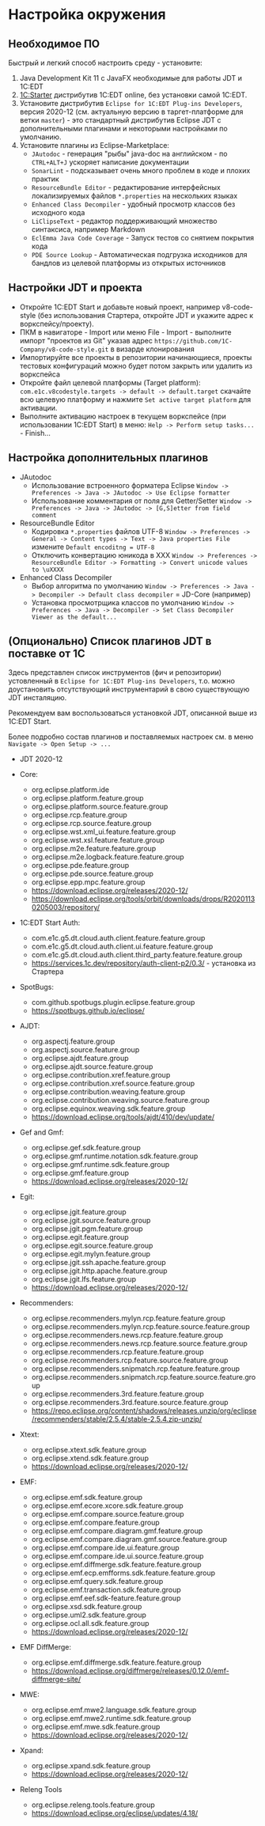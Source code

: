 # Настройка окружения

## Необходимое ПО

Быстрый и легкий способ настроить среду - установите:

1. Java Development Kit 11 с JavaFX необходимые для работы JDT и 1C:EDT
2. [1С:Starter](https://releases.1c.ru/project/DevelopmentTools10) дистрибутив 1C:EDT online, без установки самой 1C:EDT.
3. Установите дистрибутив `Eclipse for 1C:EDT Plug-ins Developers`, версия 2020-12 (см. актуальную версию в таргет-платформе для ветки `master`) - это стандартный дистрибутив Eclipse JDT с дополнительными плагинами и некоторыми настройками по умолчанию.
4. Установите плагины из Eclipse-Marketplace:
    - `JAutodoc` - генерация "рыбы" java-doc на английском - по `CTRL+ALT+J` ускоряет написание документации
    - `SonarLint` - подсказывает очень много проблем в коде и плохих практик
    - `ResourceBundle Editor` - редактирование интерфейсных локализируемых файлов `*.properties` на нескольких языках
    - `Enhanced Class Decompiler` - удобный просмотр классов без исходного кода
    - `LiClipseText` - редактор поддерживающий множество синтаксиса, например Markdown
    - `EclEmma Java Code Coverage` - Запуск тестов со снятием покрытия кода
    - `PDE Source Lookup` - Автоматическая подгрузка исходников для бандлов из целевой платформы из открытых источников

## Настройки JDT и проекта

- Откройте 1C:EDT Start и добавьте новый проект, например v8-code-style (без использования Стартера, откройте JDT и укажите адрес к воркспейсу/проекту).
- ПКМ в навигаторе - Import или меню File - Import - выполните импорт "проектов из Git" указав адрес `https://github.com/1C-Company/v8-code-style.git` в визарде клонирования
- Импортируйте все проекты в репозитории начинающиеся, проекты тестовых конфигураций можно будет потом закрыть или удалить из воркспейса
- Откройте файл целевой платформы (Target platform): `com.e1c.v8codestyle.targets -> default -> default.target` скачайте всю целевую платформу и нажмите `Set active target platform` для активации.
- Выполните активацию настроек в текущем воркспейсе (при использовании 1C:EDT Start) в меню: `Help -> Perform setup tasks...` - Finish...

## Настройка дополнительных плагинов

- JAutodoc
    - Использование встроенного форматера Eclipse `Window -> Preferences -> Java -> JAutodoc -> Use Eclipse formatter`
    - Использование комментария от поля для Getter/Setter `Window -> Preferences -> Java -> JAutodoc -> [G,S]etter from field comment`
- ResourceBundle Editor
    - Кодировка `*.properties` файлов UTF-8 `Window -> Preferences -> General -> Content types -> Text -> Java properties File` измените `Default encoditng = UTF-8`
    - Отключить конвертацию юникода в ХХХ `Window -> Preferences -> ResourceBundle Editor -> Formatting -> Convert unicode values to \uXXXX`
- Enhanced Class Decompiler
    - Выбор алгоритма по умолчанию `Window -> Preferences -> Java -> Decompiler -> Default class decompiler` = JD-Core (например)
    - Установка просмотрщика классов по умолчанию `Window -> Preferences -> Java -> Decompiler -> Set Class Decompiler Viewer as the default...`

## (Опционально) Список плагинов JDT в поставке от 1С

Здесь представлен список инструментов (фич и репозитории) устовленный в `Eclipse for 1C:EDT Plug-ins Developers`, т.о. можно доустановить отсутствующий инструментарий в свою существующую JDT инсталяцию.

Рекомендуем вам воспользоваться установкой JDT, описанной выше из 1C:EDT Start.

Более подробно состав плагинов и поставляемых настроек см. в меню `Navigate -> Open Setup -> ...`

- JDT 2020-12

- Core:
    - org.eclipse.platform.ide
    - org.eclipse.platform.feature.group
    - org.eclipse.platform.source.feature.group
    - org.eclipse.rcp.feature.group
    - org.eclipse.rcp.source.feature.group
    - org.eclipse.wst.xml_ui.feature.feature.group
    - org.eclipse.wst.xsl.feature.feature.group
    - org.eclipse.m2e.feature.feature.group
    - org.eclipse.m2e.logback.feature.feature.group
    - org.eclipse.pde.feature.group
    - org.eclipse.pde.source.feature.group
    - org.eclipse.epp.mpc.feature.group
    - https://download.eclipse.org/releases/2020-12/
    - https://download.eclipse.org/tools/orbit/downloads/drops/R20201130205003/repository/

- 1C:EDT Start Auth:
    - com.e1c.g5.dt.cloud.auth.client.feature.feature.group
    - com.e1c.g5.dt.cloud.auth.client.ui.feature.feature.group
    - com.e1c.g5.dt.cloud.auth.client.third_party.feature.feature.group
    - https://services.1c.dev/repository/auth-client-p2/0.3/ - установка из Стартера

- SpotBugs:
    - com.github.spotbugs.plugin.eclipse.feature.group
    - https://spotbugs.github.io/eclipse/

- AJDT:
    - org.aspectj.feature.group
    - org.aspectj.source.feature.group
    - org.eclipse.ajdt.feature.group
    - org.eclipse.ajdt.source.feature.group
    - org.eclipse.contribution.xref.feature.group
    - org.eclipse.contribution.xref.source.feature.group
    - org.eclipse.contribution.weaving.feature.group
    - org.eclipse.contribution.weaving.source.feature.group
    - org.eclipse.equinox.weaving.sdk.feature.group
    - https://download.eclipse.org/tools/ajdt/410/dev/update/

- Gef and Gmf:
    - org.eclipse.gef.sdk.feature.group
    - org.eclipse.gmf.runtime.notation.sdk.feature.group
    - org.eclipse.gmf.runtime.sdk.feature.group
    - org.eclipse.gmf.feature.group
    - https://download.eclipse.org/releases/2020-12/

- Egit:
    - org.eclipse.jgit.feature.group
    - org.eclipse.jgit.source.feature.group
    - org.eclipse.jgit.pgm.feature.group
    - org.eclipse.egit.feature.group
    - org.eclipse.egit.source.feature.group
    - org.eclipse.egit.mylyn.feature.group
    - org.eclipse.jgit.ssh.apache.feature.group
    - org.eclipse.jgit.http.apache.feature.group
    - org.eclipse.jgit.lfs.feature.group
    - https://download.eclipse.org/releases/2020-12/

- Recommenders:
    - org.eclipse.recommenders.mylyn.rcp.feature.feature.group
    - org.eclipse.recommenders.mylyn.rcp.feature.source.feature.group
    - org.eclipse.recommenders.news.rcp.feature.feature.group
    - org.eclipse.recommenders.news.rcp.feature.source.feature.group
    - org.eclipse.recommenders.rcp.feature.feature.group
    - org.eclipse.recommenders.rcp.feature.source.feature.group
    - org.eclipse.recommenders.snipmatch.rcp.feature.feature.group
    - org.eclipse.recommenders.snipmatch.rcp.feature.source.feature.group
    - org.eclipse.recommenders.3rd.feature.feature.group
    - org.eclipse.recommenders.3rd.feature.source.feature.group
    - https://repo.eclipse.org/content/shadows/releases.unzip/org/eclipse/recommenders/stable/2.5.4/stable-2.5.4.zip-unzip/

- Xtext:
    - org.eclipse.xtext.sdk.feature.group
    - org.eclipse.xtend.sdk.feature.group
    - https://download.eclipse.org/releases/2020-12/

- EMF:
    - org.eclipse.emf.sdk.feature.group
    - org.eclipse.emf.ecore.xcore.sdk.feature.group
    - org.eclipse.emf.compare.source.feature.group
    - org.eclipse.emf.compare.feature.group
    - org.eclipse.emf.compare.diagram.gmf.feature.group
    - org.eclipse.emf.compare.diagram.gmf.source.feature.group
    - org.eclipse.emf.compare.ide.ui.feature.group
    - org.eclipse.emf.compare.ide.ui.source.feature.group
    - org.eclipse.emf.diffmerge.sdk.feature.feature.group
    - org.eclipse.emf.ecp.emfforms.sdk.feature.feature.group
    - org.eclipse.emf.query.sdk.feature.group
    - org.eclipse.emf.transaction.sdk.feature.group
    - org.eclipse.emf.eef.sdk-feature.feature.group
    - org.eclipse.xsd.sdk.feature.group
    - org.eclipse.uml2.sdk.feature.group
    - org.eclipse.ocl.all.sdk.feature.group
    - https://download.eclipse.org/releases/2020-12/

- EMF DiffMerge:
    - org.eclipse.emf.diffmerge.sdk.feature.feature.group
    - https://download.eclipse.org/diffmerge/releases/0.12.0/emf-diffmerge-site/

- MWE:
    - org.eclipse.emf.mwe2.language.sdk.feature.group
    - org.eclipse.emf.mwe2.runtime.sdk.feature.group
    - org.eclipse.emf.mwe.sdk.feature.group
    - https://download.eclipse.org/releases/2020-12/

- Xpand:
    - org.eclipse.xpand.sdk.feature.group
    - https://download.eclipse.org/releases/2020-12/

- Releng Tools
    - org.eclipse.releng.tools.feature.group
    - https://download.eclipse.org/eclipse/updates/4.18/

